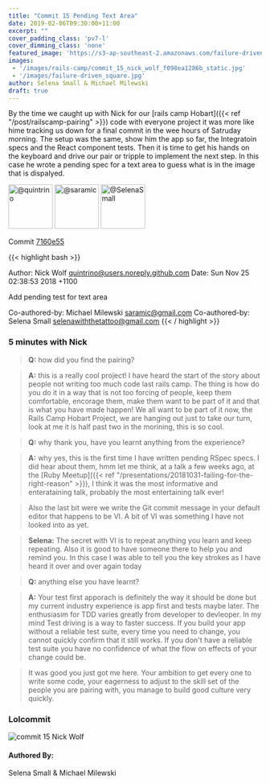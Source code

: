 ```yaml
---
title: "Commit 15 Pending Text Area"
date: 2019-02-06T09:30:00+11:00
excerpt: ""
cover_padding_class: 'pv7-l'
cover_dimming_class: 'none'
featured_image: 'https://s3-ap-southeast-2.amazonaws.com/failure-driven-blog/railscamp-24-woodfield-hobart/commit_15_nick_wolf_f098ea1286b.gif'
images:
 - '/images/rails-camp/commit_15_nick_wolf_f098ea1286b_static.jpg'
 - '/images/failure-driven_square.jpg'
author: Selena Small & Michael Milewski 
draft: true
---
```


By the time we caught up with Nick for our [rails camp Hobart]({{< ref
"/post/railscamp-pairing" >}}) code with everyone project it was more like hime
tracking us down for a final commit in the wee hours of Satruday morning. The
setup was the same, show him the app so far, the Integratoin specs and the
React component tests. Then it is time to get his hands on the keyboard and
drive our pair or tripple to implement the next step. In this case he wrote a
pending spec for a text area to guess what is in the image that is dispalyed.

<img alt="@quintrino" src="//github.com/quintrino.png" style="display: inline; width: 88px;" height="88" />
<img alt="@saramic" src="//github.com/saramic.png" style="display: inline; width: 88px;" height="88" />
<img alt="@SelenaSmall" src="//github.com/SelenaSmall.png" style="display: inline; width: 88px;" height="88" />

Commit [7160e55](https://github.com/failure-driven/railscamp-search-term/commit/7160e55a70f91203e372af25a64b93f88de16ec8)

{{< highlight bash >}}

Author: Nick Wolf <quintrino@users.noreply.github.com>
Date:   Sun Nov 25 02:38:53 2018 +1100

Add pending test for text area

Co-authored-by: Michael Milewski <saramic@gmail.com>
Co-authored-by: Selena Small <selenawiththetattoo@gmail.com>
{{< / highlight >}}

### 5 minutes with Nick

> **Q:** how did you find the pairing?

> **A:** this is a really cool project! I have heard the start of the story
> about people not writing too much code last rails camp. The thing is how do
> you do it in a way that is not too forcing of people, keep them comfortable,
> encorage them, make them want to be part of it and that is what you have made
> happen! We all want to be part of it now, the Rails Camp Hobart Project, we
> are hanging out just to take our turn, look at me it is half past two in the
> morining, this is so cool. 

> **Q:** why thank you, have you learnt anything from the experience?

> **A:** why yes, this is the first time I have written pending RSpec specs. I
> did hear about them, hmm let me think, at a talk a few weeks ago, at the
> [Ruby Meetup]({{< ref "/presentations/20181031-failing-for-the-right-reason" >}}),
> I think it was the most informative and enterataining talk, probably
> the most entertaining talk ever!

> Also the last bit were we write the Git commit message in your default editor
> that happens to be VI. A bit of VI was something I have not looked into as
> yet.

> **Selena:** The secret with VI is to repeat anything you learn and keep
> repeating. Also it is good to have someone there to help you and remind you.
> In this case I was able to tell you the key strokes as I have heard it over
> and over again today

> **Q:** anything else you have learnt?

> **A:** Your test first apporach is definitely the way it should be done but
> my current industry experience is app first and tests maybe later. The
> enthusiasim for TDD varies greatly from developer to devleoper. In my mind
> Test driving is a way to faster success. If you build your app without a
> reliable test suite, every time you need to change, you cannot quickly
> confirm that it still works. If you don't have a reliable test suite you have
> no confidence of what the flow on effects of your change could be.

> It was good you just got me here. Your ambition to get every one to write
> some code, your eagerness to adjust to the skill set of the people you are
> pairing with, you manage to build good culture very quickly.

### Lolcommit

![commit 15 Nick Wolf](https://s3-ap-southeast-2.amazonaws.com/failure-driven-blog/railscamp-24-woodfield-hobart/commit_15_nick_wolf_f098ea1286b.gif)

#### Authored By:

Selena Small & Michael Milewski

